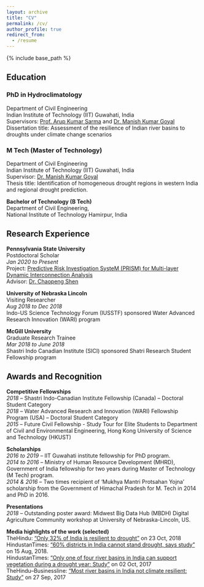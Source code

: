 ```yaml
---
layout: archive
title: "CV"
permalink: /cv/
author_profile: true
redirect_from:
  - /resume
---
```


{% include base_path %}


## Education
### PhD in Hydroclimatology
Department of Civil Engineering <br/> 
Indian Institute of Technology (IIT) Guwahati, India <br/>
Supervisors: [Prof. Arup Kumar Sarma](http://www.iitg.ac.in/aks/homepage/index.html) and [Dr. Manish Kumar Goyal](https://sites.google.com/view/mkg1/home) <br/>
Dissertation title: Assessment of the resilience of Indian river basins to droughts under climate change scenarios

### M Tech (Master of Technology)
Department of Civil Engineering <br/>
Indian Institute of Technology (IIT) Guwahati, India <br/>
Supervisor: [Dr. Manish Kumar Goyal](https://sites.google.com/view/mkg1/home) <br/>
Thesis title: Identification of homogeneous drought regions in western India and regional drought prediction.

**Bachelor of Technology (B Tech)** <br/>
Department of Civil Engineering, <br/>
National Institute of Technology Hamirpur, India 


## Research Experience 
**Pennsylvania State University** <br/>
Postdoctoral Scholar <br/>
*Jan 2020 to Present* <br/>
Project: [Predictive Risk Investigation SysteM (PRISM) for Multi-layer Dynamic Interconnection Analysis](https://sites.google.com/view/prism-prj) <br/>
Advisor: [Dr. Chaopeng Shen](http://water.engr.psu.edu/shen/)

**University of Nebraska Lincoln** <br/>
Visiting Researcher <br/>
*Aug 2018 to Dec 2018* <br/>
Indo-US Science Technology Forum (IUSSTF) sponsored Water Advanced Research Innovation (WARI) program 

**McGill University** <br/>
Graduate Research Trainee <br/>
*Mar 2018 to June 2018* <br/>
Shastri Indo Canadian Institute (SICI) sponsored Shatri Research Student Fellowship program <br/>

## Awards and Recognition
**Competitive Fellowships** <br/>
*2018* – Shastri Indo-Canadian Institute Fellowship (Canada) – Doctoral Student Category <br/>
*2018* – Water Advanced Research and Innovation (WARI) Fellowship Program (USA) – Doctoral Student Category <br/>
*2015* – Future Civil Fellowship - Study Tour for Elite Students to Department of Civil and Environmental Engineering, Hong Kong University of Science and Technology (HKUST)

**Scholarships** <br/>
*2016 to 2019* – IIT Guwahati institute fellowship for PhD program. <br/>
*2014 to 2016* – Ministry of Human Resource Development (MHRD), Government of India fellowship for two years during Master of Technology (M Tech) program. <br/>
*2014 & 2016* – Two  times recipient of ‘Mukhya Mantri Protsahan Yojna’ scholarship from the Government of Himachal Pradesh for M. Tech in 2014 and PhD in 2016. <br/>

**Presentations** <br/>
*2018* – Outstanding poster award: Midwest  Big Data Hub (MBDH) Digital Agriculture Community workshop at University of Nebraska-Lincoln, US. 

**Media highlights of the work (selected)** <br/>
TheHindu: [“Only 32% of India is resilient to drought”](https://www.thehindu.com/sci-tech/science/only-32-of-india-is-resilient-to-drought/article25295441.ece?fbclid=IwAR0G6Qo5ggiifzmgFjOAI6mBzAep_1bp6sZZj6vDaZwA8tOi7faU2R55WAE) on 23 Oct, 2018 <br/>
HindustanTimes: [“60% districts in India cannot stand drought, says study”](https://www.hindustantimes.com/india-news/60-districts-in-india-cannot-stand-drought-says-study/story-UhNPCjLQQPaVcLSQpRiTiL.html) on 15 Aug, 2018. <br/>
HindustanTimes: [“Only one of four river basins in India can support vegetation during a drought year: Study”](https://www.hindustantimes.com/mumbai-news/only-one-of-four-river-basins-in-india-can-support-vegetation-during-a-drought-year-study/story-otUxdqAc0XNqozTVCZ9FEI.html) on 02 Oct, 2017 <br/>
TheHindu–Businessline: [“Most river basins in India not climate resilient: Study”](https://www.thehindubusinessline.com/news/science/most-river-basins-in-india-not-climate-resilient-study/article9876166.ece) on 27 Sep, 2017
